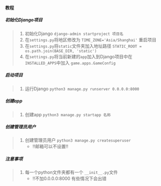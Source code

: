 #### 教程

##### 初始化Django项目

> 1. 初始化Django `django-admin startproject 项目名`
> 2. 在`settings.py`将地区修改为 `TIME_ZONE='Asia/Shanghai'` 重启项目
> 3. 在`settings.py`将`static`文件夹加入地址路径 `STATIC_ROOT = os.path.join(BASE_DIR, 'static')`
> 4. 在`settings.py`将当前新建的`app`加入到Django项目中在 `INSTALLED_APPS`中加入 `game.apps.GameConfig`

##### 启动项目

> 1. 运行Django `python3 manage.py runserver 0.0.0.0:8000`

##### 创建app

>1. 创建app `python3 manage.py startapp 名称`

##### 创建管理员用户

> 1. 创建管理员用户 `python3 manage.py createsuperuser`
>    + !!邮箱可以不设置!!

##### 注意事项

> 1. 每一个python文件夹都有一个 `__init__.py`文件
>    + !!不加0.0.0.0:8000 有些情况下会出错

